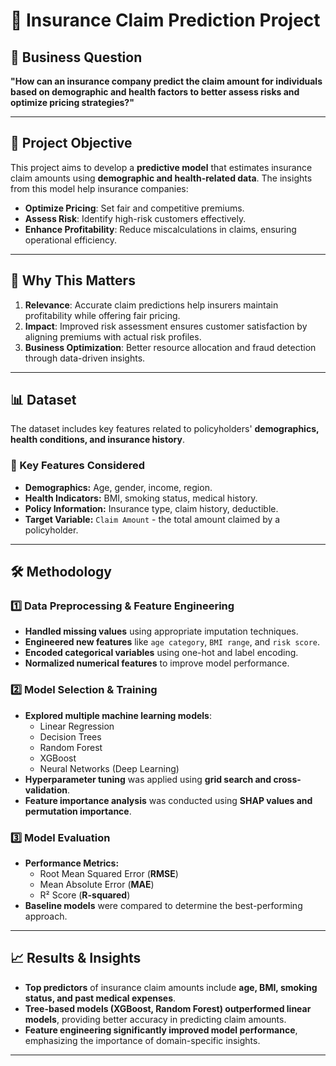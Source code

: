 # 🏥 Insurance Claim Prediction Project

## 📌 Business Question
**"How can an insurance company predict the claim amount for individuals based on demographic and health factors to better assess risks and optimize pricing strategies?"**

---

## 🎯 Project Objective
This project aims to develop a **predictive model** that estimates insurance claim amounts using **demographic and health-related data**. The insights from this model help insurance companies:

- **Optimize Pricing**: Set fair and competitive premiums.
- **Assess Risk**: Identify high-risk customers effectively.
- **Enhance Profitability**: Reduce miscalculations in claims, ensuring operational efficiency.

---

## 🚀 Why This Matters
1. **Relevance**: Accurate claim predictions help insurers maintain profitability while offering fair pricing.
2. **Impact**: Improved risk assessment ensures customer satisfaction by aligning premiums with actual risk profiles.
3. **Business Optimization**: Better resource allocation and fraud detection through data-driven insights.

---

## 📊 Dataset
The dataset includes key features related to policyholders' **demographics, health conditions, and insurance history**.

### **🔑 Key Features Considered**
- **Demographics:** Age, gender, income, region.
- **Health Indicators:** BMI, smoking status, medical history.
- **Policy Information:** Insurance type, claim history, deductible.
- **Target Variable:** `Claim Amount` - the total amount claimed by a policyholder.

---

## 🛠️ Methodology

### **1️⃣ Data Preprocessing & Feature Engineering**
- **Handled missing values** using appropriate imputation techniques.
- **Engineered new features** like `age category`, `BMI range`, and `risk score`.
- **Encoded categorical variables** using one-hot and label encoding.
- **Normalized numerical features** to improve model performance.

### **2️⃣ Model Selection & Training**
- **Explored multiple machine learning models**:
  - Linear Regression
  - Decision Trees
  - Random Forest
  - XGBoost
  - Neural Networks (Deep Learning)
- **Hyperparameter tuning** was applied using **grid search and cross-validation**.
- **Feature importance analysis** was conducted using **SHAP values and permutation importance**.

### **3️⃣ Model Evaluation**
- **Performance Metrics:**
  - Root Mean Squared Error (**RMSE**)
  - Mean Absolute Error (**MAE**)
  - R² Score (**R-squared**)
- **Baseline models** were compared to determine the best-performing approach.

---

## 📈 Results & Insights
- **Top predictors** of insurance claim amounts include **age, BMI, smoking status, and past medical expenses**.
- **Tree-based models (XGBoost, Random Forest) outperformed linear models**, providing better accuracy in predicting claim amounts.
- **Feature engineering significantly improved model performance**, emphasizing the importance of domain-specific insights.

---
